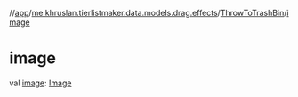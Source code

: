 //[app](../../../index.md)/[me.khruslan.tierlistmaker.data.models.drag.effects](../index.md)/[ThrowToTrashBin](index.md)/[image](image.md)

# image

val [image](image.md): [Image](../../me.khruslan.tierlistmaker.data.models.tierlist.image/-image/index.md)
